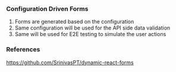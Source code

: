 ### Configuration Driven Forms

1. Forms are generated based on the configuration
2. Same configuration will be used for the API side data validation
3. Same will be used for E2E testing to simulate the user actions

### References

https://github.com/SrinivasPT/dynamic-react-forms
